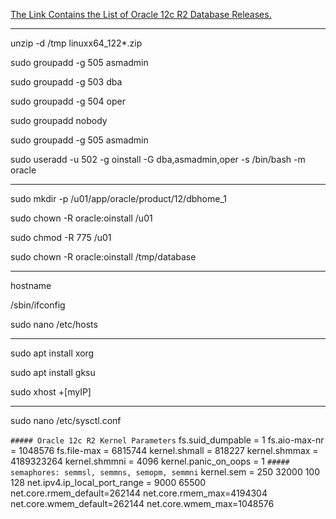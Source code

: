 [The Link Contains the List of Oracle 12c R2 Database Releases.](https://www.oracle.com/database/technologies/oracle-database-software-downloads.html)

--------------------
  
unzip -d /tmp linuxx64_122*.zip

sudo groupadd -g 505 asmadmin

sudo groupadd -g 503 dba

sudo groupadd -g 504 oper

sudo groupadd nobody

sudo groupadd -g 505 asmadmin

sudo useradd -u 502 -g oinstall -G dba,asmadmin,oper -s /bin/bash -m oracle

------------------

sudo mkdir -p /u01/app/oracle/product/12/dbhome_1

sudo chown -R oracle:oinstall /u01

sudo chmod -R 775 /u01

sudo chown -R oracle:oinstall /tmp/database

---------------------


hostname

/sbin/ifconfig

sudo nano /etc/hosts

-----------------------


sudo apt install xorg

sudo apt install gksu

sudo xhost +[myIP]

-----------------

sudo nano /etc/sysctl.conf

`##### Oracle 12c R2 Kernel Parameters`
fs.suid_dumpable = 1
fs.aio-max-nr = 1048576
fs.file-max = 6815744
kernel.shmall = 818227
kernel.shmmax = 4189323264
kernel.shmmni = 4096
kernel.panic_on_oops = 1
`##### semaphores: semmsl, semmns, semopm, semmni`
kernel.sem = 250 32000 100 128
net.ipv4.ip_local_port_range = 9000 65500
net.core.rmem_default=262144
net.core.rmem_max=4194304
net.core.wmem_default=262144
net.core.wmem_max=1048576
